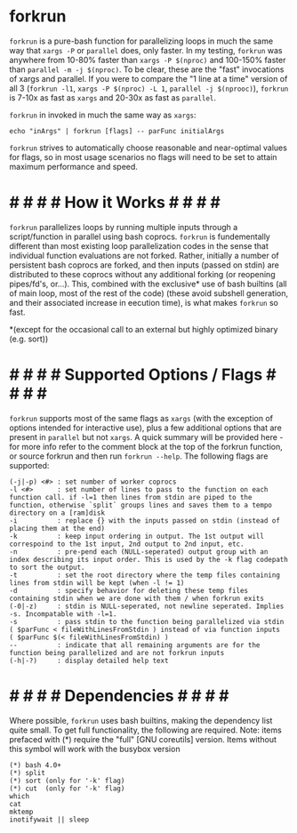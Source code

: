 # forkrun

`forkrun` is a pure-bash function for parallelizing loops in much the same way that `xargs -P` or `parallel` does, only faster. In my testing, `forkrun` was anywhere from 10-80% faster than `xargs -P $(nproc)` and 100-150% faster than `parallel -m -j $(nproc)`. To be clear, these are the "fast" invocations of xargs and parallel. If you were to compare the "1 line at a time" version of all 3 (`forkrun -l1`, `xargs -P $(nproc) -L 1`, `parallel -j $(nprooc)`), `forkrun` is 7-10x as fast as `xargs` and 20-30x as fast as `parallel`.

`forkrun` in invoked in much the same way as `xargs`:

    echo "inArgs" | forkrun [flags] -- parFunc initialArgs

`forkrun` strives to automatically choose reasonable and near-optimal values for flags, so in most usage scenarios no flags will need to be set to attain maximum performance and speed.


# # # # # How it Works # # # # #

`forkrun` parallelizes loops by running multiple inputs through a script/function in parallel using bash coprocs. `forkrun` is fundementally different than most existing loop parallelization codes in the sense that individual function evaluations are not forked. Rather, initially a number of persistent bash coprocs are forked, and then inputs (passed on stdin) are distributed to these coprocs without any additional forking (or reopening pipes/fd's, or...). This,  combined with the exclusive* use of bash builtins (all of main loop, most of the rest of the code) (these avoid subshell generation, and their associated increase in eecution time), is what makes `forkrun` so fast. 

*(except for the occasional call to an external but highly optimized binary (e.g. sort))


# # # # # Supported Options / Flags # # # # #

`forkrun` supports most of the same flags as `xargs` (with the exception of options intended for interactive use), plus a few additional options that are present in `parallel` but not `xargs`. A quick summary will be provided here - for more info refer to the comment block at the top of the forkrun function, or source forkrun and then run `forkrun --help`. The following flags are supported:

    
    (-j|-p) <#> : set number of worker coprocs
    -l <#>      : set number of lines to pass to the function on each function call. if -l=1 then lines from stdin are piped to the function, otherwise `split` groups lines and saves them to a tempo directory on a [ram]disk
    -i          : replace {} with the inputs passed on stdin (instead of placing them at the end)
    -k          : keep input ordering in output. The 1st output will correspoind to the 1st input, 2nd output to 2nd input, etc.
    -n          : pre-pend each (NULL-seperated) output group with an index describing its input order. This is used by the -k flag codepath to sort the output.
    -t          : set the root directory where the temp files containing lines from stdin will be kept (when -l != 1)
    -d          : specify behavior for deleting these temp files containing stdin when we are done with them / when forkrun exits
    (-0|-z)     : stdin is NULL-seperated, not newline seperated. Implies -s. Incompatable with -l=1.
    -s          : pass stdin to the function being parallelized via stdin ( $parFunc < fileWithLinesFromStdin ) instead of via function inputs  ( $parFunc $(< fileWithLinesFromStdin) )
    --          : indicate that all remaining arguments are for the function being parallelized and are not forkrun inputs
    (-h|-?)     : display detailed help text
    
    

# # # # # Dependencies # # # # #

Where possible, `forkrun` uses bash builtins, making the dependency list quite small. To get full functionality, the following are required. Note: items prefaced with (\*)  require the "full" [GNU coreutils] version. Items without this symbol will work with the busybox version

    (*) bash 4.0+
    (*) split
    (*) sort (only for '-k' flag)
    (*) cut  (only for '-k' flag)
    which
    cat
    mktemp
    inotifywait || sleep
    
